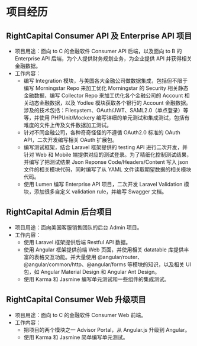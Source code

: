 # 项目经历

## RightCapital Consumer API 及 Enterprise API 项目

* 项目用途：面向 to C 的金融软件 Consumer API 后端，以及面向 to B 的 Enterprise API 后端，为个人提供财务规划业务，为企业提供 API 并获得相关金融数据。
* 工作内容：
  * 编写 Integration 模块，与美国各大金融公司做数据集成，包括但不限于编写 Morningstar Repo 来加工优化 Morningstar 的 Security 相关静态金融数据，编写 Collector Repo 来加工优化各个金融公司的 Account 相关动态金融数据，以及 Yodlee 模块获取各个银行的 Account 金融数据。涉及的技术包括：Filesystem、OAuth/JWT、SAML2.0（单点登录）等等，并使用 PHPUnit/Mockery 编写详细的单元测试和集成测试，包括有难度的文件上传及文件数据加工测试。
  * 针对不同金融公司，各种奇奇怪怪的不遵循 OAuth2.0 标准的 OAuth API，二次开发编写相关 OAuth 扩展包。
  * 编写测试框架，结合 Laravel 框架提供的 testing API 进行二次开发，并针对 Web 和 Mobile 端提供对应的测试登录。为了精细化控制测试结果，并编写了把测试结果 Json Reponse Code/Headers/Content 写入 json 文件的相关模块代码，同时编写了从 YAML 文件读取期望数据的相关模块代码。
  * 使用 Lumen 编写 Enterprise API 项目，二次开发 Laravel Validation 模块，添加很多自定义 validation rule，并编写 Swagger 文档。

## RightCapital Admin 后台项目

* 项目用途：面向美国客服销售团队的后台 Admin 项目。
* 工作内容：
  * 使用 Laravel 框架提供后端 Restful API 数据。
  * 使用 Angular 框架提供前端 Web 页面，并使用相关 datatable 库提供丰富的表格交互功能。并大量使用 @angular/router、@angular/common/http、@angular/forms 等模块的知识，以及相关 UI 包，如 Angular Material Design 和 Angular Ant Design。
  * 使用 Karma 和 Jasmine 编写单元测试和一些组件的集成测试。

## RightCapital Consumer Web 升级项目

* 项目用途：面向 to C 的金融软件 Consumer Web 前端。
* 工作内容：
  * 把项目的两个模块之一 Advisor Portal，从 Angular.js 升级到 Angular。
  * 使用 Karma 和 Jasmine 简单编写单元测试。